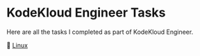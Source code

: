 # KodeKloud Engineer Tasks

Here are all the tasks I completed as part of KodeKloud Engineer.

🐧 [Linux](Linux/README.md)
